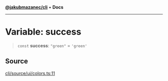 [**@jakubmazanec/cli**](../../../README.md) • **Docs**

---

# Variable: success

> `const` **success**: `"green"` = `'green'`

## Source

[cli/source/ui/colors.ts:11](https://github.com/jakubmazanec/js-tools/blob/45932621a19c677851f8bf60e4a28d217617972b/packages/cli/source/ui/colors.ts#L11)
